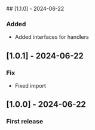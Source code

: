 ## [1.1.0] - 2024-06-22

### Added

- Added interfaces for handlers

## [1.0.1] - 2024-06-22

### Fix

- Fixed import

## [1.0.0] - 2024-06-22

### First release
